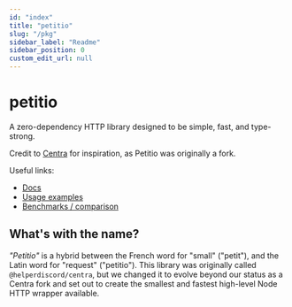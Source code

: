 ```yaml
---
id: "index"
title: "petitio"
slug: "/pkg"
sidebar_label: "Readme"
sidebar_position: 0
custom_edit_url: null
---
```


# petitio

A zero-dependency HTTP library designed to be simple, fast, and type-strong.

Credit to [Centra] for inspiration, as Petitio was originally a fork.

[Centra]: https://github.com/ethanent/centra

Useful links:
- [Docs](https://helperdiscord.github.io/petitio)
- [Usage examples](https://github.com/helperdiscord/petitio/tree/master/USAGE.md)
- [Benchmarks / comparison](https://github.com/helperdiscord/petitio/tree/master/PERFORMANCE.md)

## What's with the name?

*"Petitio"* is a hybrid between the French word for "small" ("petit"), and the
Latin word for "request" ("petitio"). This library was originally called
`@helperdiscord/centra`, but we changed it to evolve beyond our status as a
Centra fork and set out to create the smallest and fastest high-level Node HTTP
wrapper available.
